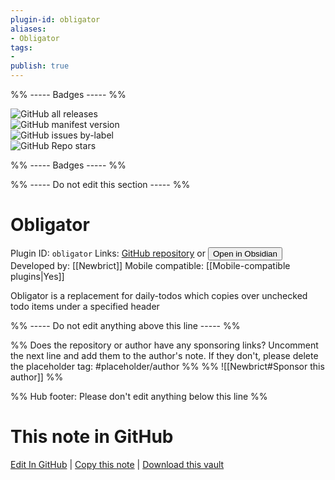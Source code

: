 ```yaml
---
plugin-id: obligator
aliases:
- Obligator
tags: 
- 
publish: true
---
```


%% ----- Badges ----- %%

![GitHub all releases](https://img.shields.io/github/downloads/Newbrict/obsidian-obligator/total?color=573E7A&logo=github&style=for-the-badge)   
![GitHub manifest version](https://img.shields.io/github/manifest-json/v/Newbrict/obsidian-obligator?color=573E7A&logo=github&style=for-the-badge)   
![GitHub issues by-label](https://img.shields.io/github/issues/Newbrict/obsidian-obligator/help%20wanted?color=573E7A&logo=github&style=for-the-badge)   
![GitHub Repo stars](https://img.shields.io/github/stars/Newbrict/obsidian-obligator?color=573E7A&logo=github&style=for-the-badge)

%% ----- Badges ----- %%

%% ----- Do not edit this section ----- %%

# Obligator

Plugin ID: `obligator`
Links: [GitHub repository](https://github.com/Newbrict/obsidian-obligator) or [<button id=HH>Open in Obsidian</button>](obsidian://show-plugin?id=obligator)
Developed by: [[Newbrict]]
Mobile compatible: [[Mobile-compatible plugins|Yes]]

Obligator is a replacement for daily-todos which copies over unchecked todo items under a specified header

%% ----- Do not edit anything above this line ----- %% 

%% Does the repository or author have any sponsoring links? Uncomment the next line and add them to the author's note. If they don't, please delete the placeholder tag: #placeholder/author %%
%% ![[Newbrict#Sponsor this author]] %%

%% Hub footer: Please don't edit anything below this line %%

# This note in GitHub

<span class="git-footer">[Edit In GitHub](https://github.dev/obsidian-community/obsidian-hub/blob/main/02%20-%20Community%20Expansions/02.05%20All%20Community%20Expansions/Plugins/obligator.md "git-hub-edit-note") | [Copy this note](https://raw.githubusercontent.com/obsidian-community/obsidian-hub/main/02%20-%20Community%20Expansions/02.05%20All%20Community%20Expansions/Plugins/obligator.md "git-hub-copy-note") | [Download this vault](https://github.com/obsidian-community/obsidian-hub/archive/refs/heads/main.zip "git-hub-download-vault") </span>
